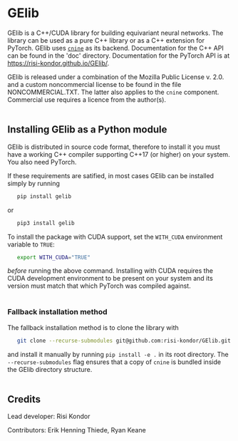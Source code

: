 # GElib

GElib is a C++/CUDA library for building equivariant neural networks. The library can be used as a pure 
C++ library or as a C++ extension for PyTorch. 
GElib uses [`cnine`](https://github.com/risi-kondor/cnine) as its backend. 
Documentation for the C++ API can be found in the 'doc' directory. 
Documentation for the PyTorch API is at https://risi-kondor.github.io/GElib/.

GElib is released under a combination of the Mozilla Public License v. 2.0. and a custom noncommercial license to be found in the file NONCOMMERCIAL.TXT. 
The latter also applies to the `cnine` component. Commercial use requires a licence from the 
author(s). 
<br><br>

## Installing GElib as a Python module

GElib is distributed in source code format, therefore to install it you must have a working C++ 
compiler supporting C++17 (or higher) on your system. You also need PyTorch. 

If these requirements are satified, in most cases GElib can be installed simply by running  
```bash
   pip install gelib
   ``` 
or 
```bash
   pip3 install gelib
   ``` 

To install the package with CUDA support, set the `WITH_CUDA` environment variable to `TRUE`:
```bash
   export WITH_CUDA="TRUE"
   ```
*before* running the above command. 
Installing with CUDA requires the CUDA development environment to be present 
on your system and its version must match that which PyTorch was compiled against. 
<br><br>

### Fallback installation method

The fallback installation method is to clone the library with 
```bash
   git clone --recurse-submodules git@github.com:risi-kondor/GElib.git
   ```
and install it manually by running `pip install -e .` in its root directory. 
The `--recurse-submodules` flag ensures that a copy of `cnine` is bundled inside the GElib directory structure. 
<br><br>

## Credits 

Lead developer: Risi Kondor

Contributors: Erik Henning Thiede, Ryan Keane

